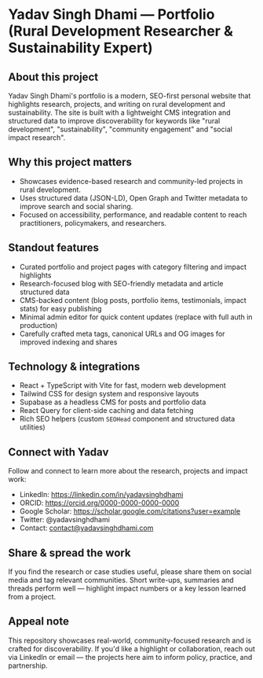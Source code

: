 # Yadav Singh Dhami — Portfolio (Rural Development Researcher & Sustainability Expert)

About this project
-------------------

Yadav Singh Dhami's portfolio is a modern, SEO-first personal website that highlights research, projects, and writing on rural development and sustainability. The site is built with a lightweight CMS integration and structured data to improve discoverability for keywords like "rural development", "sustainability", "community engagement" and "social impact research".

Why this project matters
------------------------

- Showcases evidence-based research and community-led projects in rural development.
- Uses structured data (JSON-LD), Open Graph and Twitter metadata to improve search and social sharing.
- Focused on accessibility, performance, and readable content to reach practitioners, policymakers, and researchers.

Standout features
-----------------

- Curated portfolio and project pages with category filtering and impact highlights
- Research-focused blog with SEO-friendly metadata and article structured data
- CMS-backed content (blog posts, portfolio items, testimonials, impact stats) for easy publishing
- Minimal admin editor for quick content updates (replace with full auth in production)
- Carefully crafted meta tags, canonical URLs and OG images for improved indexing and shares

Technology & integrations
------------------------

- React + TypeScript with Vite for fast, modern web development
- Tailwind CSS for design system and responsive layouts
- Supabase as a headless CMS for posts and portfolio data
- React Query for client-side caching and data fetching
- Rich SEO helpers (custom `SEOHead` component and structured data utilities)

Connect with Yadav
------------------

Follow and connect to learn more about the research, projects and impact work:

- LinkedIn: https://linkedin.com/in/yadavsinghdhami
- ORCID: https://orcid.org/0000-0000-0000-0000
- Google Scholar: https://scholar.google.com/citations?user=example
- Twitter: @yadavsinghdhami
- Contact: contact@yadavsinghdhami.com

Share & spread the work
-----------------------

If you find the research or case studies useful, please share them on social media and tag relevant communities. Short write-ups, summaries and threads perform well — highlight impact numbers or a key lesson learned from a project.

Appeal note
-----------

This repository showcases real-world, community-focused research and is crafted for discoverability. If you'd like a highlight or collaboration, reach out via LinkedIn or email — the projects here aim to inform policy, practice, and partnership.
